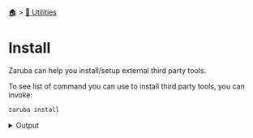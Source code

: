 <!--startTocheader-->
[🏠](../README.md) > [🔧 Utilities](README.md)
# Install
<!--endTocheader-->

Zaruba can help you install/setup external third party tools.

To see list of command you can use to install third party tools, you can invoke:

<!--startCode-->
```bash
zaruba install
```
 
<details>
<summary>Output</summary>
 
```````
Install external tools

Usage:
  zaruba install [command]

Available Commands:
  awsCli           
  gcloud           
  gvm              
  helm             
  kubectl          
  lunarvim         
  nvm              
  pulumi           
  pyenv            
  scalaOnSdkman    
  sdkman           
  spark            
  starship         
  terraform        
  tmuxConfig       
  ubuntuEssentials 
  win32yank        

Flags:
  -h, --help   help for install

Use "zaruba install [command] --help" for more information about a command.
```````
</details>
<!--endCode-->

<!--startTocSubTopic-->
<!--endTocSubTopic-->